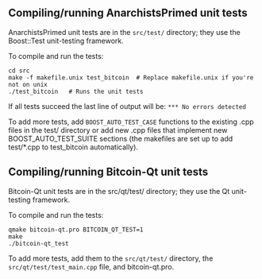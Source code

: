 Compiling/running AnarchistsPrimed unit tests
------------------------------------

AnarchistsPrimed unit tests are in the `src/test/` directory; they
use the Boost::Test unit-testing framework.

To compile and run the tests:

	cd src
	make -f makefile.unix test_bitcoin  # Replace makefile.unix if you're not on unix
	./test_bitcoin   # Runs the unit tests

If all tests succeed the last line of output will be:
`*** No errors detected`

To add more tests, add `BOOST_AUTO_TEST_CASE` functions to the existing
.cpp files in the test/ directory or add new .cpp files that
implement new BOOST_AUTO_TEST_SUITE sections (the makefiles are
set up to add test/*.cpp to test_bitcoin automatically).


Compiling/running Bitcoin-Qt unit tests
---------------------------------------

Bitcoin-Qt unit tests are in the src/qt/test/ directory; they
use the Qt unit-testing framework.

To compile and run the tests:

	qmake bitcoin-qt.pro BITCOIN_QT_TEST=1
	make
	./bitcoin-qt_test

To add more tests, add them to the `src/qt/test/` directory,
the `src/qt/test/test_main.cpp` file, and bitcoin-qt.pro.
